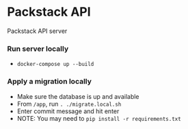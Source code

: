 # Packstack API
Packstack API server

### Run server locally
- `docker-compose up --build`

### Apply a migration locally
- Make sure the database is up and available
- From `/app`, run `. ./migrate.local.sh`
- Enter commit message and hit enter
- NOTE: You may need to `pip install -r requirements.txt`

